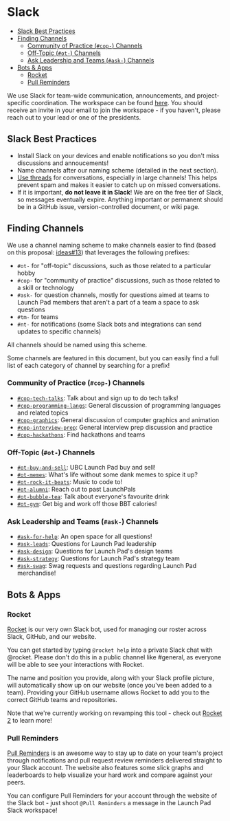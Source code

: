 # Slack

* [Slack Best Practices](#slack-best-practices)
* [Finding Channels](#finding-channels)
  * [Community of Practice (`#cop-`) Channels](#community-of-practice-cop--channels)
  * [Off-Topic (`#ot-`) Channels](#off-topic-ot--channels)
  * [Ask Leadership and Teams (`#ask-`) Channels](#ask-leadership-and-teams-ask--channels)
* [Bots & Apps](#bots--apps)
  * [Rocket](#rocket)
  * [Pull Reminders](#pull-reminders)

We use Slack for team-wide communication, announcements, and project-specific
coordination. The workspace can be found [here](https://ubclaunchpad.slack.com).
You should receive an invite in your email to join the workspace - if you haven't,
please reach out to your lead or one of the presidents.

## Slack Best Practices

* Install Slack on your devices and enable notifications so you don't miss
  discussions and annoucements!
* Name channels after our naming scheme (detailed in the next section).
* [Use threads](https://slackhq.com/getting-the-most-out-of-threads) for
  conversations, especially in large channels! This helps prevent spam and makes
  it easier to catch up on missed conversations.
* If it is important, **do not leave it in Slack**! We are on the free tier of
  Slack, so messages eventually expire. Anything important or permanent should
  be in a GitHub issue, version-controlled document, or wiki page.

## Finding Channels

We use a channel naming scheme to make channels easier to find (based on this
proposal: [ideas#13](https://github.com/ubclaunchpad/ideas/issues/13)) that
leverages the following prefixes:

* `#ot-` for "off-topic" discussions, such as those related to a particular hobby
* `#cop-` for "community of practice" discussions, such as those related to a
  skill or technology
* `#ask-` for question channels, mostly for questions aimed at teams to Launch
  Pad members that aren't a part of a team a space to ask questions
* `#tm-` for teams
* `#nt-` for notifications (some Slack bots and integrations can send updates
  to specific channels)

All channels should be named using this scheme.

Some channels are featured in this document, but you can easily find a full list
of each category of channel by searching for a prefix!

### Community of Practice (`#cop-`) Channels

* [`#cop-tech-talks`](https://ubclaunchpad.slack.com/messages/C9VGF4V8C/): Talk
  about and sign up to do tech talks!
* [`#cop-programming-langs`](https://ubclaunchpad.slack.com/messages/CAA45KZU6/):
  General discussion of programming languages and related topics
* [`#cop-graphics`](https://ubclaunchpad.slack.com/messages/CEHRAF0MD/):
  General discussion of computer graphics and animation
* [`#cop-interview-prep`](https://ubclaunchpad.slack.com/messages/CD71Y6TP1/):
  General interview prep discussion and practice
* [`#cop-hackathons`](https://ubclaunchpad.slack.com/messages/C8WT5DV1C/): Find
  hackathons and teams

### Off-Topic (`#ot-`) Channels

* [`#ot-buy-and-sell`](https://ubclaunchpad.slack.com/messages/CJVFFGYUT/): UBC
  Launch Pad buy and sell!
* [`#ot-memes`](https://ubclaunchpad.slack.com/messages/CFBN3BX8Q/): What's life
  without some dank memes to spice it up?
* [`#ot-rock-it-beats`](https://ubclaunchpad.slack.com/messages/CC2JK7677/):
  Music to code to!
* [`#ot-alumni`](https://ubclaunchpad.slack.com/messages/CAQ457K7H): Reach out to
  past LaunchPals
* [`#ot-bubble-tea`](https://ubclaunchpad.slack.com/messages/CK0HDCUV7): Talk
  about everyone's favourite drink
* [`#ot-gym`](https://ubclaunchpad.slack.com/messages/CG8GUAEPK): Get big and
  work off those BBT calories!

### Ask Leadership and Teams (`#ask-`) Channels

* [`#ask-for-help`](https://ubclaunchpad.slack.com/messages/CJXM08QBB): An open
  space for all questions!
* [`#ask-leads`](https://ubclaunchpad.slack.com/messages/CK935RD3Q/): Questions
  for Launch Pad leadership
* [`#ask-design`](https://ubclaunchpad.slack.com/messages/C747550BD): Questions
  for Launch Pad's design teams
* [`#ask-strategy`](https://ubclaunchpad.slack.com/messages/CJVF0FQHG): Questions
  for Launch Pad's strategy team
* [`#ask-swag`](https://ubclaunchpad.slack.com/messages/C7Z1K8XNE): Swag requests
  and questions regarding Launch Pad merchandise!

## Bots & Apps

### Rocket

[Rocket](https://github.com/ubclaunchpad/rocket) is our very own Slack bot, used
for managing our roster across Slack, GitHub, and our website.

You can get started by typing `@rocket help` into a private Slack chat with
@rocket. Please don't do this in a public channel like #general, as everyone
will be able to see your interactions with Rocket.

The name and position you provide, along with your Slack profile picture, will
automatically show up on our website (once you've been added to a team).
Providing your GitHub username allows Rocket to add you to the correct GitHub
teams and repositories.

Note that we're currently working on revamping this tool - check out
[Rocket 2](https://github.com/ubclaunchpad/rocket2) to learn more!

### Pull Reminders

[Pull Reminders](https://pullreminders.com/) is an awesome way to stay up to date
on your team's project through notifications and pull request review reminders
delivered straight to your Slack account. The website also features some slick
graphs and leaderboards to help visualize your hard work and compare against
your peers.

You can configure Pull Reminders for your account through the website of the
Slack bot - just shoot `@Pull Reminders` a message in the Launch Pad Slack
workspace!

